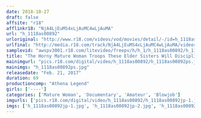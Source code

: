 ```yaml
---
date: 2018-10-27
draft: false
affsite: "r18"
afflinkr18: "NjA4LjEuMS4xLjAuMC4wLjAuMA"
url: "h_1118as00892"
urloriginal: "http://www.r18.com/videos/vod/movies/detail/-/id=h_1118as00892"
urlfinal: "http://media.r18.com/track/NjA4LjEuMS4xLjAuMC4wLjAuMA/videos/vod/movies/detail/-/id=h_1118as00892"
samplevid: "awspv3001.r18.com/litevideo/freepv/h/h_1/h_1118as00892/h_1118as00892_dmb_s.mp4"
title: "The Horny Mature Woman Troops These Elder Sisters Will Discipline You With Their Mouths And Pussies!"
mainimgurl: "pics.r18.com/digital/video/h_1118as00892/h_1118as00892ps.jpg"
mainimgs: "h_1118as00892ps.jpg"
releasedate: "Feb. 21, 2017"
duration: 69
productioncomp: "Athena Legend"
girls: ['----']
categories: ['Mature Woman', 'Documentary', 'Amateur', 'Blowjob']
imgurls: ['pics.r18.com/digital/video/h_1118as00892/h_1118as00892jp-1.jpg', 'pics.r18.com/digital/video/h_1118as00892/h_1118as00892jp-2.jpg', 'pics.r18.com/digital/video/h_1118as00892/h_1118as00892jp-3.jpg', 'pics.r18.com/digital/video/h_1118as00892/h_1118as00892jp-4.jpg', 'pics.r18.com/digital/video/h_1118as00892/h_1118as00892jp-5.jpg', 'pics.r18.com/digital/video/h_1118as00892/h_1118as00892jp-6.jpg', 'pics.r18.com/digital/video/h_1118as00892/h_1118as00892jp-7.jpg', 'pics.r18.com/digital/video/h_1118as00892/h_1118as00892jp-8.jpg', 'pics.r18.com/digital/video/h_1118as00892/h_1118as00892jp-9.jpg', 'pics.r18.com/digital/video/h_1118as00892/h_1118as00892jp-10.jpg', 'pics.r18.com/digital/video/h_1118as00892/h_1118as00892jp-11.jpg', 'pics.r18.com/digital/video/h_1118as00892/h_1118as00892jp-12.jpg', 'pics.r18.com/digital/video/h_1118as00892/h_1118as00892jp-13.jpg', 'pics.r18.com/digital/video/h_1118as00892/h_1118as00892jp-14.jpg', 'pics.r18.com/digital/video/h_1118as00892/h_1118as00892jp-15.jpg', 'pics.r18.com/digital/video/h_1118as00892/h_1118as00892jp-16.jpg', 'pics.r18.com/digital/video/h_1118as00892/h_1118as00892jp-17.jpg', 'pics.r18.com/digital/video/h_1118as00892/h_1118as00892jp-18.jpg', 'pics.r18.com/digital/video/h_1118as00892/h_1118as00892jp-19.jpg', 'pics.r18.com/digital/video/h_1118as00892/h_1118as00892jp-20.jpg']
imgs: ['h_1118as00892jp-1.jpg', 'h_1118as00892jp-2.jpg', 'h_1118as00892jp-3.jpg', 'h_1118as00892jp-4.jpg', 'h_1118as00892jp-5.jpg', 'h_1118as00892jp-6.jpg', 'h_1118as00892jp-7.jpg', 'h_1118as00892jp-8.jpg', 'h_1118as00892jp-9.jpg', 'h_1118as00892jp-10.jpg', 'h_1118as00892jp-11.jpg', 'h_1118as00892jp-12.jpg', 'h_1118as00892jp-13.jpg', 'h_1118as00892jp-14.jpg', 'h_1118as00892jp-15.jpg', 'h_1118as00892jp-16.jpg', 'h_1118as00892jp-17.jpg', 'h_1118as00892jp-18.jpg', 'h_1118as00892jp-19.jpg', 'h_1118as00892jp-20.jpg']
---
```

